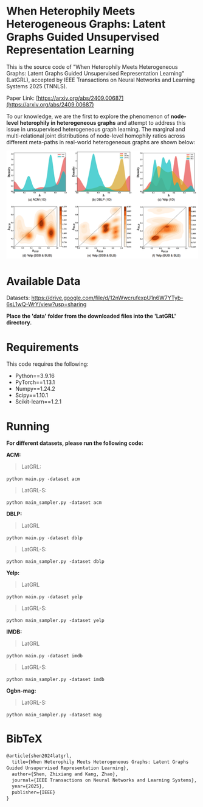 # When Heterophily Meets Heterogeneous Graphs: Latent Graphs Guided Unsupervised Representation Learning

This is the source code of "When Heterophily Meets Heterogeneous Graphs: Latent Graphs Guided Unsupervised Representation Learning" (LatGRL), accepted by IEEE Transactions on Neural Networks and Learning Systems 2025 (TNNLS).

Paper Link: [https://arxiv.org/abs/2409.00687](https://arxiv.org/abs/2409.00687)

To our knowledge, we are the first to explore the phenomenon of **node-level heterophily in heterogeneous graphs** and attempt to address this issue in unsupervised heterogeneous graph learning. The marginal and multi-relational joint distributions of node-level homophily ratios across different meta-paths in real-world heterogeneous graphs are shown below:

![Heterophily Fig](https://github.com/zxlearningdeep/LatGRL/blob/main/figure.png)


# Available Data

Datasets: https://drive.google.com/file/d/12nWwcrufexpU1n6W7YTyb-6sL1wQ-WrY/view?usp=sharing

**Place the 'data' folder from the downloaded files into the 'LatGRL' directory.**

# Requirements

This code requires the following:

* Python==3.9.16
* PyTorch==1.13.1
* Numpy==1.24.2
* Scipy==1.10.1
* Scikit-learn==1.2.1

# Running

**For different datasets, please run the following code:**

**ACM:**

> LatGRL:

`python main.py -dataset acm`

> LatGRL-S:

`python main_sampler.py -dataset acm`

**DBLP:**

> LatGRL

`python main.py -dataset dblp`

> LatGRL-S:

`python main_sampler.py -dataset dblp`

**Yelp:**

> LatGRL

`python main.py -dataset yelp`

> LatGRL-S:

`python main_sampler.py -dataset yelp`

**IMDB:**

> LatGRL

`python main.py -dataset imdb`

> LatGRL-S:

`python main_sampler.py -dataset imdb`

**Ogbn-mag:**

> LatGRL-S:

`python main_sampler.py -dataset mag`

# BibTeX

```
@article{shen2024latgrl,
  title={When Heterophily Meets Heterogeneous Graphs: Latent Graphs Guided Unsupervised Representation Learning},
  author={Shen, Zhixiang and Kang, Zhao},
  journal={IEEE Transactions on Neural Networks and Learning Systems},
  year={2025},
  publisher={IEEE}
}

```
